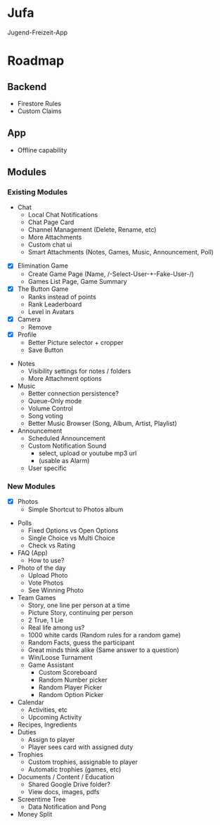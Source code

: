 # Jufa

Jugend-Freizeit-App

# Roadmap


## Backend

- Firestore Rules
- Custom Claims

## App

- Offline capability

## Modules

### Existing Modules

- Chat
  - Local Chat Notifications
  - Chat Page Card
  - Channel Management (Delete, Rename, etc)
  - More Attachments
  - Custom chat ui
  - Smart Attachments (Notes, Games, Music, Announcement, Poll)
- [x] Elimination Game
  - Create Game Page (Name, /-Select-User-+-Fake-User-/)
  - Games List Page, Game Summary
- [x] The Button Game
  - Ranks instead of points
  - Rank Leaderboard
  - Level in Avatars
- [x] Camera
  - Remove
- [x] Profile
  - Better Picture selector + cropper
  - Save Button
- Notes
  - Visibility settings for notes / folders
  - More Attachment options
- Music
  - Better connection persistence?
  - Queue-Only mode
  - Volume Control
  - Song voting
  - Better Music Browser (Song, Album, Artist, Playlist)
- Announcement
  - Scheduled Announcement
  - Custom Notification Sound
    - select, upload or youtube mp3 url
    - (usable as Alarm)
  - User specific

### New Modules

- [x] Photos
  - Simple Shortcut to Photos album
- Polls
  - Fixed Options vs Open Options
  - Single Choice vs Multi Choice
  - Check vs Rating
- FAQ (App)
  - How to use?
- Photo of the day
  - Upload Photo
  - Vote Photos
  - See Winning Photo
- Team Games
  - Story, one line per person at a time
  - Picture Story, continuing per person
  - 2 True, 1 Lie
  - Real life among us?
  - 1000 white cards (Random rules for a random game)
  - Random Facts, guess the participant
  - Great minds think alike (Same answer to a question)
  - Win/Loose Turnament
  - Game Assistant
    - Custom Scoreboard
    - Random Number picker
    - Random Player Picker
    - Random Option Picker
- Calendar
  - Activities, etc
  - Upcoming Activity
- Recipes, Ingredients
- Duties
  - Assign to player
  - Player sees card with assigned duty 
- Trophies
  - Custom trophies, assignable to player
  - Automatic trophies (games, etc)
- Documents / Content / Education
  - Shared Google Drive folder?
  - View docs, images, pdfs
- Screentime Tree
  - Data Notification and Pong
- Money Split

